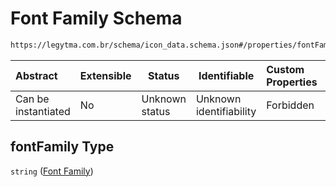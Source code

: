 # Font Family Schema

```txt
https://legytma.com.br/schema/icon_data.schema.json#/properties/fontFamily
```




| Abstract            | Extensible | Status         | Identifiable            | Custom Properties | Additional Properties | Access Restrictions | Defined In                                                                        |
| :------------------ | ---------- | -------------- | ----------------------- | :---------------- | --------------------- | ------------------- | --------------------------------------------------------------------------------- |
| Can be instantiated | No         | Unknown status | Unknown identifiability | Forbidden         | Allowed               | none                | [icon_data.schema.json\*](../schema/icon_data.schema.json "open original schema") |

## fontFamily Type

`string` ([Font Family](icon_data-properties-font-family.md))
